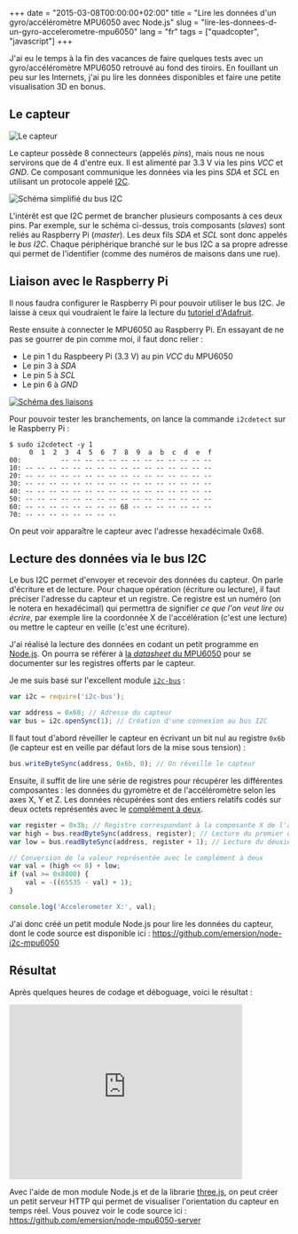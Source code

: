 +++
date = "2015-03-08T00:00:00+02:00"
title = "Lire les données d'un gyro/accéléromètre MPU6050 avec Node.js"
slug = "lire-les-donnees-d-un-gyro-accelerometre-mpu6050"
lang = "fr"
tags = ["quadcopter", "javascript"]
+++

J'ai eu le temps à la fin des vacances de faire quelques tests avec un gyro/accéléromètre MPU6050 retrouvé au fond des tiroirs. En fouillant un peu sur les Internets, j'ai pu lire les données disponibles et faire une petite visualisation 3D en bonus.

## Le capteur

![Le capteur](/img/blog/2015-lire-les-donnees-d-un-gyro-accelerometre-mpu6050/sensor.png)

Le capteur possède 8 connecteurs (appelés _pins_), mais nous ne nous servirons que de 4 d'entre eux. Il est alimenté par 3.3 V via les pins _VCC_ et _GND_. Ce composant communique les données via les pins _SDA_ et _SCL_ en utilisant un protocole appelé [I2C](https://fr.wikipedia.org/wiki/I2C).

![Schéma simplifié du bus I2C](/img/blog/2015-lire-les-donnees-d-un-gyro-accelerometre-mpu6050/i2c-diagram.png)

L'intérêt est que I2C permet de brancher plusieurs composants à ces deux pins. Par exemple, sur le schéma ci-dessus, trois composants (_slaves_) sont reliés au Raspberry Pi (_master_). Les deux fils _SDA_ et _SCL_ sont donc appelés le _bus I2C_. Chaque périphérique branché sur le bus I2C a sa propre adresse qui permet de l'identifier (comme des numéros de maisons dans une rue).

## Liaison avec le Raspberry Pi

Il nous faudra configurer le Raspberry Pi pour pouvoir utiliser le bus I2C. Je laisse à ceux qui voudraient le faire la lecture du [tutoriel d'Adafruit](https://learn.adafruit.com/adafruits-raspberry-pi-lesson-4-gpio-setup/configuring-i2c).

Reste ensuite à connecter le MPU6050 au Raspberry Pi. En essayant de ne pas se gourrer de pin comme moi, il faut donc relier :

* Le pin 1 du Raspbeery Pi (3.3 V) au pin _VCC_ du MPU6050
* Le pin 3 à _SDA_
* Le pin 5 à _SCL_
* Le pin 6 à _GND_

[![Schéma des liaisons](/img/blog/2015-lire-les-donnees-d-un-gyro-accelerometre-mpu6050/raspi-mpu6050-thumbnail.png)](/img/blog/2015-lire-les-donnees-d-un-gyro-accelerometre-mpu6050/raspi-mpu6050.png)

Pour pouvoir tester les branchements, on lance la commande `i2cdetect` sur le Raspberry Pi :

```
$ sudo i2cdetect -y 1
     0  1  2  3  4  5  6  7  8  9  a  b  c  d  e  f
00:          -- -- -- -- -- -- -- -- -- -- -- -- --
10: -- -- -- -- -- -- -- -- -- -- -- -- -- -- -- --
20: -- -- -- -- -- -- -- -- -- -- -- -- -- -- -- --
30: -- -- -- -- -- -- -- -- -- -- -- -- -- -- -- --
40: -- -- -- -- -- -- -- -- -- -- -- -- -- -- -- --
50: -- -- -- -- -- -- -- -- -- -- -- -- -- -- -- --
60: -- -- -- -- -- -- -- -- 68 -- -- -- -- -- -- --
70: -- -- -- -- -- -- -- --
```

On peut voir apparaître le capteur avec l'adresse hexadécimale 0x68.

## Lecture des données via le bus I2C

Le bus I2C permet d'envoyer et recevoir des données du capteur. On parle d'écriture et de lecture. Pour chaque opération (écriture ou lecture), il faut préciser l'adresse du capteur et un registre. Ce registre est un numéro (on le notera en hexadécimal) qui permettra de signifier _ce que l'on veut lire ou écrire_, par exemple lire la coordonnée X de l'accélération (c'est une lecture) ou mettre le capteur en veille (c'est une écriture).

J'ai réalisé la lecture des données en codant un petit programme en [Node.js](https://nodejs.org). On pourra se référer à [la _datasheet_ du MPU6050](http://www.invensense.com/mems/gyro/documents/RM-MPU-6000A-00v4.2.pdf) pour se documenter sur les registres offerts par le capteur.

Je me suis basé sur l'excellent module [`i2c-bus`](https://www.npmjs.com/package/i2c-bus) :

```js
var i2c = require('i2c-bus');

var address = 0x68; // Adresse du capteur
var bus = i2c.openSync(1); // Création d'une connexion au bus I2C
```

Il faut tout d'abord réveiller le capteur en écrivant un bit nul au registre `0x6b` (le capteur est en veille par défaut lors de la mise sous tension) :

```js
bus.writeByteSync(address, 0x6b, 0); // On réveille le capteur
```

Ensuite, il suffit de lire une série de registres pour récupérer les différentes composantes : les données du gyromètre et de l'accéléromètre selon les axes X, Y et Z. Les données récupérées sont des entiers relatifs codés sur deux octets représentés avec le [complément à deux](https://fr.wikipedia.org/wiki/Compl%C3%A9ment_%C3%A0_deux).

```js
var register = 0x3b; // Registre correspondant à la composante X de l'accéléromètre
var high = bus.readByteSync(address, register); // Lecture du premier octet
var low = bus.readByteSync(address, register + 1); // Lecture du deuxième octet

// Conversion de la valeur représentée avec le complément à deux
var val = (high << 8) + low;
if (val >= 0x8000) {
	val = -((65535 - val) + 1);
}

console.log('Accelerometer X:', val);
```

J'ai donc créé un petit module Node.js pour lire les données du capteur, dont le code source est disponible ici : https://github.com/emersion/node-i2c-mpu6050

## Résultat

Après quelques heures de codage et déboguage, voici le résultat :

<iframe width="420" height="315" src="https://www.youtube.com/embed/_WRySGOwtGc" frameborder="0" allowfullscreen></iframe>

Avec l'aide de mon module Node.js et de la librarie [three.js](http://threejs.org/), on peut créer un petit serveur HTTP qui permet de visualiser l'orientation du capteur en temps réel. Vous pouvez voir le code source ici : https://github.com/emersion/node-mpu6050-server

